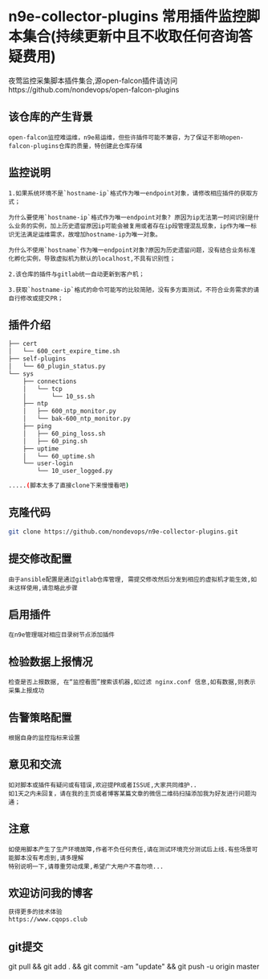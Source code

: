 # n9e-collector-plugins 常用插件监控脚本集合(持续更新中且不收取任何咨询答疑费用)
夜莺监控采集脚本插件集合,源open-falcon插件请访问https://github.com/nondevops/open-falcon-plugins

## 该仓库的产生背景

``` text
open-falcon监控难运维，n9e易运维，但些许插件可能不兼容，为了保证不影响open-falcon-plugins仓库的质量，特创建此仓库存储
```

## 监控说明

``` text
1.如果系统环境不是`hostname-ip`格式作为唯一endpoint对象，请修改相应插件的获取方式；

为什么要使用`hostname-ip`格式作为唯一endpoint对象? 原因为ip无法第一时间识别是什么业务的实例，加上历史遗留原因ip可能会被复用或者存在ip段管理混乱现象，ip作为唯一标识无法满足运维需求，故增加hostname-ip为唯一对象。

为什么不使用`hostname`作为唯一endpoint对象?原因为历史遗留问题，没有结合业务标准化孵化实例，导致虚拟机为默认的localhost,不具有识别性；

2.该仓库的插件与gitlab统一自动更新到客户机；

3.获取`hostname-ip`格式的命令可能写的比较简陋，没有多方面测试，不符合业务需求的请自行修改或提交PR；
```

## 插件介绍

``` bash
├── cert
│   └── 600_cert_expire_time.sh
├── self-plugins
│   └── 60_plugin_status.py
└── sys
    ├── connections
    │   └── tcp
    │       └── 10_ss.sh
    ├── ntp
    │   ├── 600_ntp_monitor.py
    │   └── bak-600_ntp_monitor.py
    ├── ping
    │   ├── 60_ping_loss.sh
    │   ├── 60_ping.sh
    ├── uptime
    │   └── 60_uptime.sh
    └── user-login
        └── 10_user_logged.py

.....(脚本太多了直接clone下来慢慢看吧)


```

## 克隆代码

``` bash
git clone https://github.com/nondevops/n9e-collector-plugins.git
```

## 提交修改配置

``` text
由于ansible配置是通过gitlab仓库管理, 需提交修改然后分发到相应的虚拟机才能生效,如未这样使用,请忽略此步骤
```

## 启用插件

``` text
在n9e管理端对相应目录树节点添加插件
```

## 检验数据上报情况

``` text
检查是否上报数据, 在“监控看图”搜索该机器,如过滤 nginx.conf 信息,如有数据,则表示采集上报成功
```

## 告警策略配置

``` text
根据自身的监控指标来设置
```
## 意见和交流
```
如对脚本或插件有疑问或有错误,欢迎提PR或者ISSUE,大家共同维护..
如1天之内未回复，请在我的主页或者博客某篇文章的微信二维码扫描添加我为好友进行问题沟通；
```

## 注意
```
如使用脚本产生了生产环境故障,作者不负任何责任,请在测试环境充分测试后上线.有些场景可能脚本没有考虑到,请多理解
特别说明一下,请尊重劳动成果,希望广大用户不喜勿喷...
```

## 欢迎访问我的博客

``` bash
获得更多的技术体验
https://www.cqops.club
```

## git提交
git pull && git add . && git commit -am "update" && git push -u origin master